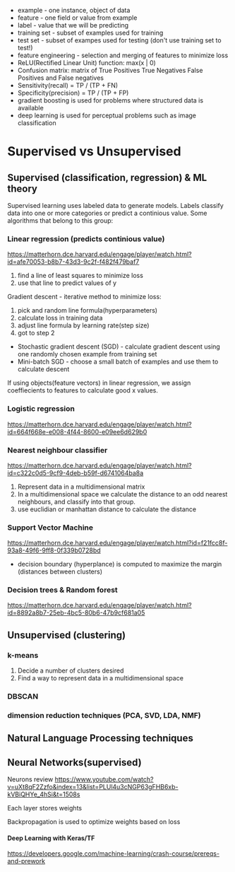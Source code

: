 * example - one instance, object of data
* feature - one field or value from example
* label - value that we will be predicting
* training  set - subset of examples used for training
* test set - subset of exampes used for testing (don't use training set to test!)
* feature engineering - selection and merging of features to minimize loss
* ReLU(Rectified Linear Unit) function: max(x | 0)
* Confusion matrix: matrix of True Positives True Negatives False Positives and False negatives
* Sensitivity(recall) = TP / (TP + FN)
* Specificity(precision) = TP / (TP + FP)
* gradient boosting is used for problems where structured data is available
* deep learning is used for perceptual problems such as image classification

# Supervised vs Unsupervised

## Supervised (classification, regression) & ML theory

Supervised learning uses labeled data to generate models. Labels classify data into one or more categories or predict a continious value.
Some algorithms that belong to this group:

### Linear regression (predicts continious value)

https://matterhorn.dce.harvard.edu/engage/player/watch.html?id=afe70053-b8b7-43d3-9c2f-f482f479baf7

1) find a line of least squares to minimize loss
2) use that line to predict values of y

Gradient descent - iterative method to minimize loss:

1) pick and random line formula(hyperparameters)
2) calculate loss in training data 
3) adjust line formula by learning rate(step size)
4) got to step 2

* Stochastic gradient descent (SGD) - calculate gradient descent using one randomly chosen example from training set
* Mini-batch SGD - choose a small batch of examples and use them to calculate descent

If using objects(feature vectors) in linear regression, we assign coeffiecients to features to calculate good x values.

### Logistic regression

https://matterhorn.dce.harvard.edu/engage/player/watch.html?id=664f668e-e008-4f44-8600-e09ee6d629b0

### Nearest neighbour classifier

https://matterhorn.dce.harvard.edu/engage/player/watch.html?id=c322c0d5-9cf9-4deb-b59f-d6741064ba8a

1) Represent data in a multidimensional matrix
2) In a multidimensional space we calculate the distance to an odd nearest neighbours, and classify into that group.
3) use euclidian or manhattan distance to calculate the distance


### Support Vector Machine

https://matterhorn.dce.harvard.edu/engage/player/watch.html?id=f21fcc8f-93a8-49f6-9ff8-0f339b0728bd

* decision boundary (hyperplance) is computed to maximize the margin (distances between clusters)

### Decision trees & Random forest

https://matterhorn.dce.harvard.edu/engage/player/watch.html?id=8892a8b7-25eb-4bc5-80b6-47b9cf681a05


## Unsupervised (clustering)

### k-means

1) Decide a number of clusters desired
2) Find a way to represent data in a multidimensional space

### DBSCAN

### dimension reduction techniques (PCA, SVD, LDA, NMF)


## Natural Language Processing techniques


## Neural Networks(supervised)

Neurons review https://www.youtube.com/watch?v=uXt8qF2Zzfo&index=13&list=PLUl4u3cNGP63gFHB6xb-kVBiQHYe_4hSi&t=1508s

Each layer stores weights

Backpropagation is used to optimize weights based on loss

#### Deep Learning with Keras/TF

https://developers.google.com/machine-learning/crash-course/prereqs-and-prework


